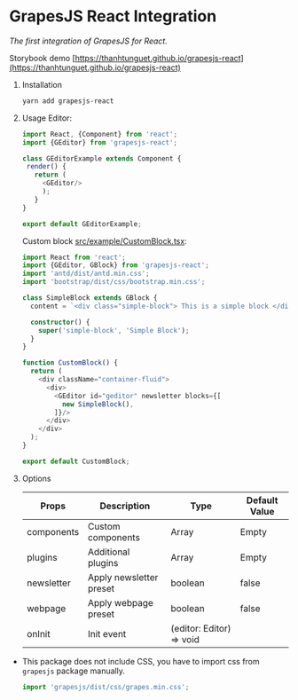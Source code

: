 GrapesJS React Integration
==========================
_The first integration of GrapesJS for React._

Storybook demo [https://thanhtunguet.github.io/grapesjs-react](https://thanhtunguet.github.io/grapesjs-react)

1. Installation
    ```bash
    yarn add grapesjs-react
    ```

2. Usage
    Editor:
    ```typescript
    import React, {Component} from 'react';
    import {GEditor} from 'grapesjs-react';

    class GEditorExample extends Component {
     render() {
       return (
         <GEditor/>
         );
       }
    }

    export default GEditorExample;
    ```

    Custom block [src/example/CustomBlock.tsx](https://github.com/thanhtunguet/grapesjs-react/blob/master/src/example/CustomBlock.js):
    ```typescript
    import React from 'react';
    import {GEditor, GBlock} from 'grapesjs-react';
    import 'antd/dist/antd.min.css';
    import 'bootstrap/dist/css/bootstrap.min.css';

    class SimpleBlock extends GBlock {
      content = `<div class="simple-block"> This is a simple block </div>`;

      constructor() {
        super('simple-block', 'Simple Block');
      }
    }

    function CustomBlock() {
      return (
        <div className="container-fluid">
          <div>
            <GEditor id="geditor" newsletter blocks={[
              new SimpleBlock(),
            ]}/>
          </div>
        </div>
      );
    }

    export default CustomBlock;
    ```
3. Options

    | Props      | Description             | Type                    | Default Value |
    |------------|-------------------------|-------------------------|---------------|
    | components | Custom components       | Array<GComponent>       | Empty         |
    | plugins    | Additional plugins      | Array<GPluginType>      | Empty         |
    | newsletter | Apply newsletter preset | boolean                 | false         |
    | webpage    | Apply webpage preset    | boolean                 | false         |
    | onInit     | Init event              | (editor: Editor) => void

* This package does not include CSS, you have to import css from `grapesjs` package manually.

    ```typescript
    import 'grapesjs/dist/css/grapes.min.css';
    ```

